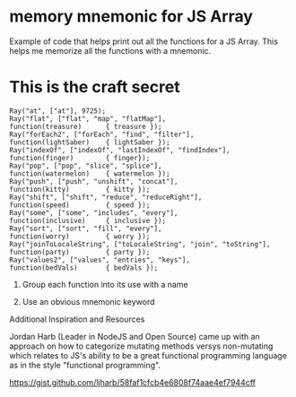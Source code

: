 # memory mnemonic for JS Array

Example of code that helps print out all the functions for a JS Array. This helps me memorize all the functions with a mnemonic.

# This is the craft secret

```
Ray("at", ["at"], 9725);
Ray("flat", ["flat", "map", "flatMap"],                             function(treasure)      { treasure });
Ray("forEach2", ["forEach", "find", "filter"],                      function(lightSaber)    { lightSaber });
Ray("indexOf", ["indexOf", "lastIndexOf", "findIndex"],             function(finger)        { finger});
Ray("pop", ["pop", "slice", "splice"],                              function(watermelon)    { watermelon });
Ray("push", ["push", "unshift", "concat"],                          function(kitty)         { kitty });
Ray("shift", ["shift", "reduce", "reduceRight"],                    function(speed)         { speed });
Ray("some", ["some", "includes", "every"],                          function(inclusive)     { inclusive });
Ray("sort", ["sort", "fill", "every"],                              function(worry)         { worry });
Ray("joinToLocaleString", ["toLocaleString", "join", "toString"],   function(party)         { party });
Ray("values2", ["values", "entries", "keys"],                       function(bedVals)       { bedVals });
```

1. Group each function into its use with a name

2. Use an obvious mnemonic keyword

Additional Inspiration and Resources

Jordan Harb (Leader in NodeJS and Open Source) came up with an approach on how to categorize mutating methods versys non-mutating which relates to JS's ability to be a great functional programming language as in the style "functional programming".

https://gist.github.com/ljharb/58faf1cfcb4e6808f74aae4ef7944cff
